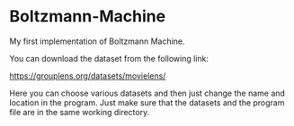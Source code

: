 # Boltzmann-Machine
My first implementation of Boltzmann Machine.

You can download the dataset from the following link:

https://grouplens.org/datasets/movielens/

Here you can choose various datasets and then just change the name and location in the program. 
Just make sure that the datasets and the program file are in the same working directory.
